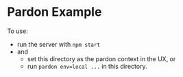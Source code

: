 # Pardon Example

To use:

 - run the server with `npm start`
 - and
   - set this directory as the pardon context in the UX, or
   - run `pardon env=local ...` in this directory.
